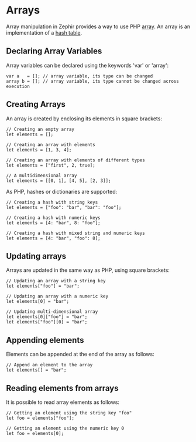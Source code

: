 # Arrays
Array manipulation in Zephir provides a way to use PHP [array](http://www.php.net/manual/en/language.types.array.php). An array is an implementation of a [hash table](http://en.wikipedia.org/wiki/Hash_table).

<a name='declaring-array-variables'></a>
## Declaring Array Variables
Array variables can be declared using the keywords 'var' or 'array':

    var a   = []; // array variable, its type can be changed
    array b = []; // array variable, its type cannot be changed across execution

<a name='creating-arrays'></a>
## Creating Arrays
An array is created by enclosing its elements in square brackets:

    // Creating an empty array
    let elements = [];
    
    // Creating an array with elements
    let elements = [1, 3, 4];
    
    // Creating an array with elements of different types
    let elements = ["first", 2, true];
    
    // A multidimensional array
    let elements = [[0, 1], [4, 5], [2, 3]];

As PHP, hashes or dictionaries are supported:

    // Creating a hash with string keys
    let elements = ["foo": "bar", "bar": "foo"];
    
    // Creating a hash with numeric keys
    let elements = [4: "bar", 8: "foo"];
    
    // Creating a hash with mixed string and numeric keys
    let elements = [4: "bar", "foo": 8];

<a name='updating-arrays'></a>
## Updating arrays
Arrays are updated in the same way as PHP, using square brackets:

    // Updating an array with a string key
    let elements["foo"] = "bar";
    
    // Updating an array with a numeric key
    let elements[0] = "bar";
    
    // Updating multi-dimensional array
    let elements[0]["foo"] = "bar";
    let elements["foo"][0] = "bar";

<a name='appending-elements'></a>
## Appending elements
Elements can be appended at the end of the array as follows:

    // Append an element to the array
    let elements[] = "bar";

<a name='reading-elements-from-arrays'></a>
## Reading elements from arrays
It is possible to read array elements as follows:

    // Getting an element using the string key "foo"
    let foo = elements["foo"];
    
    // Getting an element using the numeric key 0
    let foo = elements[0];
